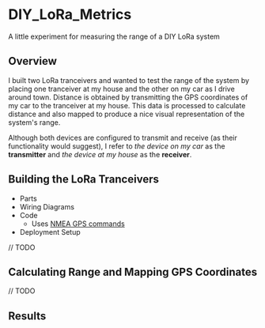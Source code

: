 # DIY_LoRa_Metrics
A little experiment for measuring the range of a DIY LoRa system

## Overview

I built two LoRa tranceivers and wanted to test the range of the system by placing one tranceiver at my house and the other on my car as I drive around town. Distance is obtained by transmitting the GPS coordinates of my car to the tranceiver at my house. This data is processed to calculate distance and also mapped to produce a nice visual representation of the system's range.


Although both devices are configured to transmit and receive (as their functionality would suggest), I refer to *the device on my car* as the **transmitter** and *the device at my house* as the **receiver**.

## Building the LoRa Tranceivers

* Parts
* Wiring Diagrams
* Code
  * Uses [NMEA GPS commands](https://cdn-shop.adafruit.com/datasheets/PMTK_A11.pdf)
* Deployment Setup

// TODO

## Calculating Range and Mapping GPS Coordinates

// TODO

## Results
